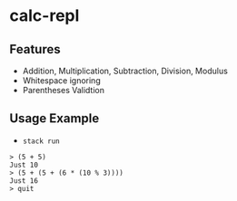 # calc-repl

## Features

- Addition, Multiplication, Subtraction, Division, Modulus
- Whitespace ignoring
- Parentheses Validtion

## Usage Example

- `stack run`

```
> (5 + 5)
Just 10
> (5 + (5 + (6 * (10 % 3))))
Just 16
> quit
```
